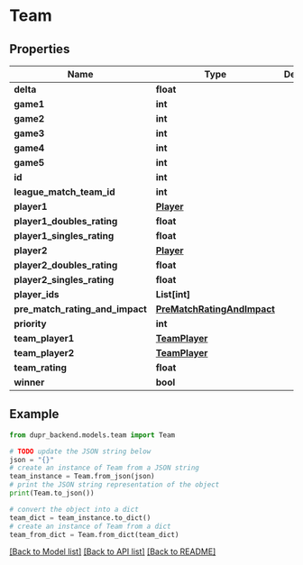 # Team


## Properties

Name | Type | Description | Notes
------------ | ------------- | ------------- | -------------
**delta** | **float** |  | [optional] 
**game1** | **int** |  | [optional] 
**game2** | **int** |  | [optional] 
**game3** | **int** |  | [optional] 
**game4** | **int** |  | [optional] 
**game5** | **int** |  | [optional] 
**id** | **int** |  | [optional] 
**league_match_team_id** | **int** |  | [optional] 
**player1** | [**Player**](Player.md) |  | [optional] 
**player1_doubles_rating** | **float** |  | [optional] 
**player1_singles_rating** | **float** |  | [optional] 
**player2** | [**Player**](Player.md) |  | [optional] 
**player2_doubles_rating** | **float** |  | [optional] 
**player2_singles_rating** | **float** |  | [optional] 
**player_ids** | **List[int]** |  | 
**pre_match_rating_and_impact** | [**PreMatchRatingAndImpact**](PreMatchRatingAndImpact.md) |  | [optional] 
**priority** | **int** |  | 
**team_player1** | [**TeamPlayer**](TeamPlayer.md) |  | [optional] 
**team_player2** | [**TeamPlayer**](TeamPlayer.md) |  | [optional] 
**team_rating** | **float** |  | [optional] 
**winner** | **bool** |  | 

## Example

```python
from dupr_backend.models.team import Team

# TODO update the JSON string below
json = "{}"
# create an instance of Team from a JSON string
team_instance = Team.from_json(json)
# print the JSON string representation of the object
print(Team.to_json())

# convert the object into a dict
team_dict = team_instance.to_dict()
# create an instance of Team from a dict
team_from_dict = Team.from_dict(team_dict)
```
[[Back to Model list]](../README.md#documentation-for-models) [[Back to API list]](../README.md#documentation-for-api-endpoints) [[Back to README]](../README.md)


